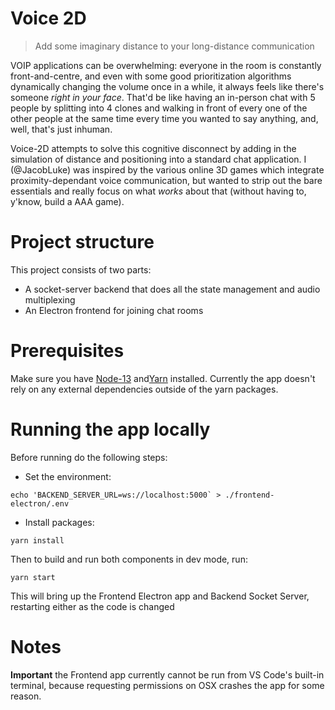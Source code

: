 # Voice 2D

> Add some imaginary distance to your long-distance communication

VOIP applications can be overwhelming: everyone in the room is constantly front-and-centre, and even with some good prioritization algorithms dynamically changing the volume once in a while, it always feels like there's someone _right in your face_. That'd be like having an in-person chat with 5 people by splitting into 4 clones and walking in front of every one of the other people at the same time every time you wanted to say anything, and, well, that's just inhuman.

Voice-2D attempts to solve this cognitive disconnect by adding in the simulation of distance and positioning into a standard chat application. I (@JacobLuke) was inspired by the various online 3D games which integrate proximity-dependant voice communication, but wanted to strip out the bare essentials and really focus on what _works_ about that (without having to, y'know, build a AAA game).

# Project structure

This project consists of two parts:
 * A socket-server backend that does all the state management and audio multiplexing
 * An Electron frontend for joining chat rooms


# Prerequisites

Make sure you have [Node-13](https://nodejs.org/en/) and[Yarn](https://yarnpkg.com/) installed. Currently the app doesn't rely on any external dependencies outside of the yarn packages.

# Running the app locally

Before running do the following steps:

 * Set the environment:

```
echo 'BACKEND_SERVER_URL=ws://localhost:5000` > ./frontend-electron/.env
```

 * Install packages:

```
yarn install
```

Then to build and run both components in dev mode, run:

```
yarn start
```

This will bring up the Frontend Electron app and Backend Socket Server, restarting either as the code is changed

# Notes

**Important** the Frontend app currently cannot be run from VS Code's built-in terminal, because requesting permissions on OSX crashes the app for some reason.